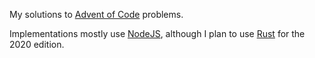 My solutions to [Advent of Code](http://adventofcode.com/) problems.

Implementations mostly use [NodeJS](https://nodejs.org/en/), although I plan to use [Rust](https://www.rust-lang.org/) for the 2020 edition.
